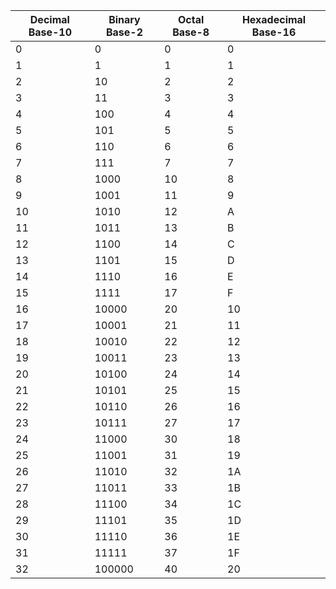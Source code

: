 | Decimal Base-10 | Binary Base-2 | Octal Base-8 | Hexadecimal Base-16 |
|-----------------|---------------|--------------|---------------------|
| 0               | 0             | 0            | 0                   |
| 1               | 1             | 1            | 1                   |
| 2               | 10            | 2            | 2                   |
| 3               | 11            | 3            | 3                   |
| 4               | 100           | 4            | 4                   |
| 5               | 101           | 5            | 5                   |
| 6               | 110           | 6            | 6                   |
| 7               | 111           | 7            | 7                   |
| 8               | 1000          | 10           | 8                   |
| 9               | 1001          | 11           | 9                   |
| 10              | 1010          | 12           | A                   |
| 11              | 1011          | 13           | B                   |
| 12              | 1100          | 14           | C                   |
| 13              | 1101          | 15           | D                   |
| 14              | 1110          | 16           | E                   |
| 15              | 1111          | 17           | F                   |
| 16              | 10000         | 20           | 10                  |
| 17              | 10001         | 21           | 11                  |
| 18              | 10010         | 22           | 12                  |
| 19              | 10011         | 23           | 13                  |
| 20              | 10100         | 24           | 14                  |
| 21              | 10101         | 25           | 15                  |
| 22              | 10110         | 26           | 16                  |
| 23              | 10111         | 27           | 17                  |
| 24              | 11000         | 30           | 18                  |
| 25              | 11001         | 31           | 19                  |
| 26              | 11010         | 32           | 1A                  |
| 27              | 11011         | 33           | 1B                  |
| 28              | 11100         | 34           | 1C                  |
| 29              | 11101         | 35           | 1D                  |
| 30              | 11110         | 36           | 1E                  |
| 31              | 11111         | 37           | 1F                  |
| 32              | 100000        | 40           | 20                  |
